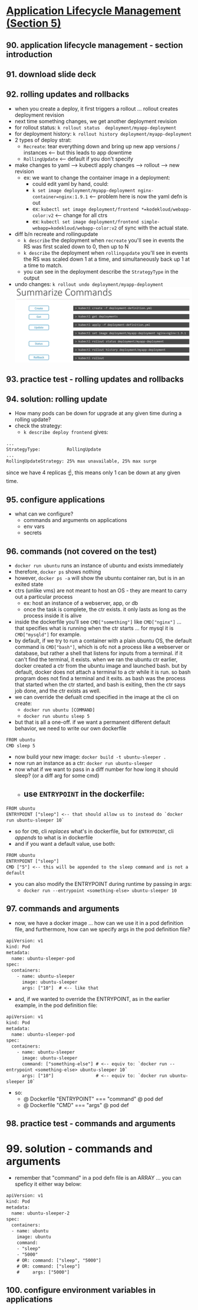 # [Application Lifecycle Management (Section 5)](Kubernetes-CKA-0400-ApplicationLifecycle-Management.pdf)

## 90. application lifecycle management - section introduction

## 91. download slide deck

## 92. rolling updates and rollbacks

- when you create a deploy, it first triggers a rollout ... rollout creates deployment revision
- next time something changes, we get another deployment revision
- for rollout status:     `k rollout status  deployment/myapp-deployment`
- for deployment history: `k rollout history deployment/myapp-deployment`
- 2 types of deploy strat:
  - `Recreate`: tear everything down and bring up new app versions / instances <-- but this leads to app downtime
  - `RollingUpdate` <-- default if you don't specify
- make changes to yaml --> kubectl apply changes --> rollout --> new revision
  - ex: we want to change the container image in a deployment: 
    - could edit yaml by hand, could:
    - `k set image deployment/myapp-deployment nginx-container=nginx:1.9.1` <-- problem here is now the yaml defn is out
    - ex: `kubectl set image deployment/frontend *=kodekloud/webapp-color:v2` <-- change for all ctrs
    - ex: `kubectl set image deployment/frontend simple-webapp=kodekloud/webapp-color:v2` 
    of sync with the actual state.
- diff b/n recreate and rollingupdate
  - `k describe` the deployment when `recreate`      you'll see in events the RS was first scaled down to 0, then up to N
  - `k describe` the deployment when `rollingupdate` you'll see in events the RS was scaled down 1 at a time, and simultaneously back up 1 at a time to match.
  - you can see in the deployment describe the `StrategyType` in the output
- undo changes: `k rollout undo deployment/myapp-deployment`
![rolling-updates](rolling-updates.png)

## 93. practice test - rolling updates and rollbacks

## 94. solution: rolling update

-  How many pods can be down for upgrade at any given time during a rolling update?
  - check the strategy:
    - `k describe deploy frontend` gives:
```
...
StrategyType:          RollingUpdate
...
RollingUpdateStrategy: 25% max unavailable, 25% max surge
```

since we have 4 replicas ☝️, this means only 1 can be down at any given time.

## 95. configure applications

- what can we configure?
  - commands and arguments on applications
  - env vars
  - secrets

## 96. commands (not covered on the test)

- `docker run ubuntu` runs an instance of ubuntu and exists immediately
- therefore, `docker ps` shows nothing
- however, `docker ps -a` will show the ubuntu container ran, but is in an exited state
- ctrs (unlike vms) are not meant to host an OS - they are meant to carry out a particular process
  - ex: host an instance of a webserver, app, or db
  - once the task is complete, the ctr exists. it only lasts as long as the process inside it is alive
- inside the dockerfile you'll see `CMD["something"]` like `CMD["nginx"]` ... that specifies what is running when the
ctr starts ... for mysql it is `CMD["mysqld"]` for example.
- by default, if we try to run a container with a plain ubuntu OS, the default command is `CMD["bash"]`, which is ofc not a process like a webserver or database, but rather a shell that listens for inputs from a terminal. if it can't find the terminal, it exists. when we ran the ubuntu ctr earlier, docker created a ctr from the ubuntu image and launched bash. but by default, docker does not attach a terminal to a ctr while it is run. so bash program does not find a terminal and it exits. as bash was the process that started when the ctr started, and bash is exiting, then the ctr says job done, and the ctr exists as well.
- we can override the defualt cmd specified in the image at the cli on create:
  - `docker run ubuntu [COMMAND]`
  - `docker run ubuntu sleep 5`
- but that is all a one-off. if we want a permanent different default behavior, we need to write our own dockerfile
```
FROM ubuntu
CMD sleep 5
```
- now build your new image: `docker build -t ubuntu-sleeper .`
- now run an instance as a ctr: `docker run ubuntu-sleeper`
- now what if we want to pass in a diff number for how long it should sleep? (or a diff arg for some cmd)
  - use `ENTRYPOINT` in the dockerfile:
    - 
```
FROM ubuntu
ENTRYPOINT ["sleep"] <-- that should allow us to instead do `docker run ubuntu-sleeper 10`
```
- so for `CMD`, cli _replaces_ what's in dockerfile, but for `ENTRYPOINT`, cli _appends_ to what is in dockerfile
- and if you want a default value, use both:
```
FROM ubuntu
ENTRYPOINT ["sleep"]
CMD ["5"] <-- this will be appended to the sleep command and is not a default
```
- you can also modify the ENTRYPOINT during runtime by passing in args:
  - `docker run --entrypoint <something-else> ubuntu-sleeper 10`

## 97. commands and arguments

- now, we have a docker image ... how can we use it in a pod definition file, and furthermore, how can we 
  specify args in the pod definition file?
```
apiVersion: v1
kind: Pod
metadata:
  name: ubuntu-sleeper-pod
spec:
  containers:
    - name: ubuntu-sleeper
      image: ubuntu-sleeper
      args: ["10"]  # <-- like that
```
- and, if we wanted to override the ENTRYPOINT, as in the earlier example, in the pod definition file:
```
apiVersion: v1
kind: Pod
metadata:
  name: ubuntu-sleeper-pod
spec:
  containers:
    - name: ubuntu-sleeper
      image: ubuntu-sleeper
      command: ["something-else"] # <-- equiv to: `docker run --entrypoint <something-else> ubuntu-sleeper 10` 
      args: ["10"]                # <-- equiv to: `docker run ubuntu-sleeper 10`
```
- so:
  - @ Dockerfile "ENTRYPOINT" === "command" @ pod def 
  - @ Dockerfile "CMD"        === "args"    @ pod def 

## 98. practice test - commands and arguments

# 99. solution - commands and arguments

- remember that "command" in a pod defn file is an ARRAY ... you can speficy it either way below:
```
apiVersion: v1
kind: Pod
metadata:
  name: ubuntu-sleeper-2
spec:
  containers:
  - name: ubuntu
    image: ubuntu
    command:
    - "sleep"
    - "5000"
    # OR: command: ["sleep", "5000"]
    # OR: command: ["sleep"]
    #     args: ["5000"]
```

## 100. configure environment variables in applications

